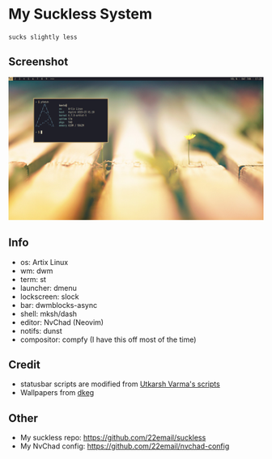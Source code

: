 # My Suckless System

`sucks slightly less`

## Screenshot

![screenshot](screenshots/sc.png)
    
## Info

- os: Artix Linux
- wm: dwm
- term: st
- launcher: dmenu
- lockscreen: slock
- bar: dwmblocks-async
- shell: mksh/dash
- editor: NvChad (Neovim)
- notifs: dunst
- compositor: compfy (I have this off most of the time)

## Credit

- statusbar scripts are modified from [Utkarsh Varma's scripts](https://github.com/UtkarshVerma/dotfiles/tree/main/.local/bin/statusbar)
- Wallpapers from [dkeg](https://github.com/dkeg/crayolo)

## Other

- My suckless repo: https://github.com/22email/suckless
- My NvChad config: https://github.com/22email/nvchad-config
